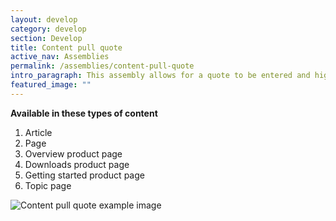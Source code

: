 ```yaml
---
layout: develop
category: develop
section: Develop
title: Content pull quote
active_nav: Assemblies
permalink: /assemblies/content-pull-quote
intro_paragraph: This assembly allows for a quote to be entered and highlighted on a page.
featured_image: ""
---
```

**Available in these types of content**

1. Article
2. Page
3. Overview product page
4. Downloads product page
5. Getting started product page
6. Topic page

![Content pull quote example image](/design-manual/assets/uploads/content-pull-quote-example.png)